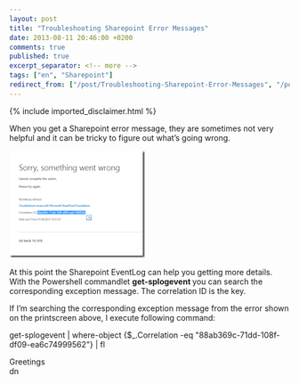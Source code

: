 ```yaml
---
layout: post
title: "Troubleshooting Sharepoint Error Messages"
date: 2013-08-11 20:46:00 +0200
comments: true
published: true
excerpt_separator: <!-- more -->
tags: ["en", "Sharepoint"]
redirect_from: ["/post/Troubleshooting-Sharepoint-Error-Messages", "/post/troubleshooting-sharepoint-error-messages"]
---
```

<!-- more -->
{% include imported_disclaimer.html %}
<p>When you get a Sharepoint error message, they are sometimes not very helpful and it can be tricky to figure out what’s going wrong.</p>  <p><a href="/assets/image_566.png"><img title="image" style="border-left-width: 0px; border-right-width: 0px; background-image: none; border-bottom-width: 0px; padding-top: 0px; padding-left: 0px; margin: 0px; display: inline; padding-right: 0px; border-top-width: 0px" border="0" alt="image" src="/assets/image_thumb_564.png" width="244" height="193" /></a></p>  <p>At this point the Sharepoint EventLog can help you getting more details. With the Powershell commandlet <strong>get-splogevent </strong>you can search the corresponding exception message. The correlation ID is the key.</p>  <p>If I’m searching the corresponding exception message from the error shown on the printscreen above, I execute following command:</p>  <p>get-splogevent | where-object {$_.Correlation -eq &quot;88ab369c-71dd-108f-df09-ea6c74999562&quot;} | fl</p>  <p>Greetings    <br />dn</p>
